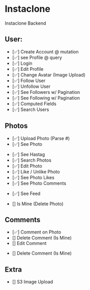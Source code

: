 # Instaclone

Instaclone Backend

## User:

- [✅] Create Account @ mutation
- [✅] see Profile @ query
- [✅] Login
- [✅] Edit Profile
- [✅] Change Avatar (Image Upload)
- [✅] Follow User
- [✅] Unfollow User
- [✅] See Followers w/ Pagination
- [✅] See Following w/ Pagination
- [✅] Computed Fields
- [✅] Search Users

## Photos

- [✅] Upload Photo (Parse #)
- [✅] See Photo
<!-- #food / 2,050,459 posts / photos 이런 기능 -->
- [✅] See Hastag
- [✅] Search Photos
- [✅] Edit Photo
- [✅] Like / Unlike Photo
- [✅] See Photo Likes
- [✅] See Photo Comments
<!-- 내가 팔로우 하는 유저들의 사진을 모아보는 것- pagination: cursor pagination과 offset pagination 마음대로 -->
- [✅] See Feed
<!-- isMine: Comment 작성자 / 내가 Comment를 작성했다면 Comment를 삭제할 수 있는 x 버튼 보여주기 -->
- [] Is Mine (Delete Photo)

## Comments

- [✅] Comment on Photo
- [] Delete Comment (Is Mine)
- [] Edit Comment
<!-- isMine: Comment 작성자 / 내가 Comment를 작성했다면 Comment를 삭제할 수 있는 x 버튼 보여주기 -->
- [] Delete Comment (Is Mine)

## Extra

- [] S3 Image Upload
